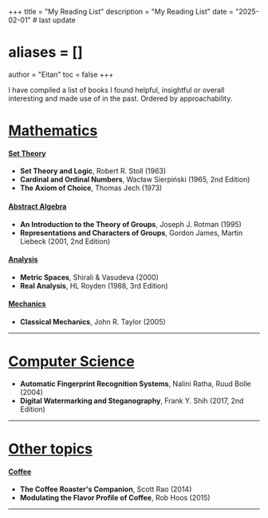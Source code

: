 +++
title = "My Reading List"
description = "My Reading List"
date = "2025-02-01" # last update
# aliases = []
author = "Eitan"
toc = false
+++

I have compiled a list of books I found helpful, insightful or overall interesting and made use of in the past. Ordered by approachability.


# <u>Mathematics</u>

#### <u>Set Theory</u>

- **Set Theory and Logic**, Robert R. Stoll (1963)
- **Cardinal and Ordinal Numbers**, Wacław Sierpiński (1965, 2nd Edition)
- **The Axiom of Choice**, Thomas Jech (1973)

#### <u>Abstract Algebra</u>

- **An Introduction to the Theory of Groups**, Joseph J. Rotman (1995)
- **Representations and Characters of Groups**, Gordon James, Martin Liebeck (2001, 2nd Edition)

#### <u>Analysis</u>

- **Metric Spaces**, Shirali \& Vasudeva (2000)
- **Real Analysis**, HL Royden (1988, 3rd Edition)

#### <u>Mechanics</u>

- **Classical Mechanics**, John R. Taylor (2005)

---

# <u>Computer Science</u>

- **Automatic Fingerprint Recognition Systems**, Nalini Ratha, Ruud Bolle (2004)
- **Digital Watermarking and Steganography**, Frank Y. Shih (2017, 2nd Edition)

---

# <u>Other topics</u>

#### <u>Coffee</u>

- **The Coffee Roaster's Companion**, Scott Rao (2014)
- **Modulating the Flavor Profile of Coffee**, Rob Hoos (2015)

---
